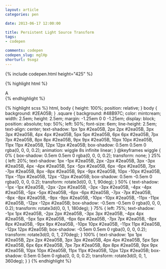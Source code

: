 ```yaml
---
layout: article
categories: pen

date: 2013-06-17 12:00:00

title: Persistent Light Source Transform
tags:
- codepen

comments: codepen
codepen_slug: mglHp
shorturl: 9sogz
---
```


{% include codepen.html height="425" %}

{% highlight html %}
<div class="square">A</div>
{% endhighlight %}

{% highlight scss %}
html, body {
  height: 100%;
  position: relative;
}
body {
  background: #2EA05B;
}
.square {
  background: #48B97C;
  color: mintcream;
  width: 2.5em;
  height: 2.5em;
  margin: -1.25em 0 0 -1.25em;
  display: block;
  position: absolute;
  top: 50%;
  left: 50%;
  font-size: 6em;
  line-height: 2.5em;
  text-align: center;
  text-shadow: 1px 1px #2ea05B, 2px 2px #2ea05B, 3px 3px #2ea05B, 4px 4px #2ea05B, 5px 5px #2ea05B, 6px 6px #2ea05B, 7px 7px #2ea05B, 8px 8px #2ea05B, 9px 9px #2ea05B, 10px 10px #2ea05B, 11px 11px #2ea05B, 12px 12px #2ea05B;
  box-shadow: 0.5em 0.5em 0 rgba(0, 0, 0, 0.2);
  animation: wiggle 8s infinite linear;
}
@keyframes wiggle {
  0% {
    box-shadow: 0.5em 0.5em 0 rgba(0, 0, 0, 0.2);
    transform: none;
  }
  25% {
    left: 20%;
    text-shadow: 1px -1px #2ea05B, 2px -2px #2ea05B, 3px -3px #2ea05B, 4px -4px #2ea05B, 5px -5px #2ea05B, 6px -6px #2ea05B, 7px -7px #2ea05B, 8px -8px #2ea05B, 9px -9px #2ea05B, 10px -10px #2ea05B, 11px -11px #2ea05B, 12px -12px #2ea05B;
    box-shadow: 0.5em -0.5em 0 rgba(0, 0, 0, 0.2);
    transform: rotate3d(0, 0, 1, 90deg);
  }
  50% {
    text-shadow: -1px -1px #2ea05B, -2px -2px #2ea05B, -3px -3px #2ea05B, -4px -4px #2ea05B, -5px -5px #2ea05B, -6px -6px #2ea05B, -7px -7px #2ea05B, -8px -8px #2ea05B, -9px -9px #2ea05B, -10px -10px #2ea05B, -11px -11px #2ea05B, -12px -12px #2ea05B;
    box-shadow: -0.5em -0.5em 0 rgba(0, 0, 0, 0.2);
    transform: rotate3d(0, 0, 1, 180deg);
  }
  75% {
    left: 75%;
    text-shadow: -1px 1px #2ea05B, -2px 2px #2ea05B, -3px 3px #2ea05B, -4px 4px #2ea05B, -5px 5px #2ea05B, -6px 6px #2ea05B, -7px 7px #2ea05B, -8px 8px #2ea05B, -9px 9px #2ea05B, -10px 10px #2ea05B, -11px 11px #2ea05B, -12px 12px #2ea05B;
    box-shadow: -0.5em 0.5em 0 rgba(0, 0, 0, 0.2);
    transform: rotate3d(0, 0, 1, 270deg);
  }
  100% {
    text-shadow: 1px 1px #2ea05B, 2px 2px #2ea05B, 3px 3px #2ea05B, 4px 4px #2ea05B, 5px 5px #2ea05B, 6px 6px #2ea05B, 7px 7px #2ea05B, 8px 8px #2ea05B, 9px 9px #2ea05B, 10px 10px #2ea05B, 11px 11px #2ea05B, 12px 12px #2ea05B;
    box-shadow: 0.5em 0.5em 0 rgba(0, 0, 0, 0.2);
    transform: rotate3d(0, 0, 1, 360deg);
  }
}
{% endhighlight %}

